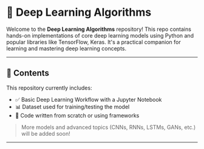 # 🧠 Deep Learning Algorithms

Welcome to the **Deep Learning Algorithms** repository! This repo contains hands-on implementations of core deep learning models using Python and popular libraries like TensorFlow, Keras. 
It's a practical companion for learning and mastering deep learning concepts.

---
## 📘 Contents

This repository currently includes:

- ✅ Basic Deep Learning Workflow with a Jupyter Notebook
- 📊 Dataset used for training/testing the model
- 🔧 Code written from scratch or using frameworks

> More models and advanced topics (CNNs, RNNs, LSTMs, GANs, etc.) will be added soon!

---
